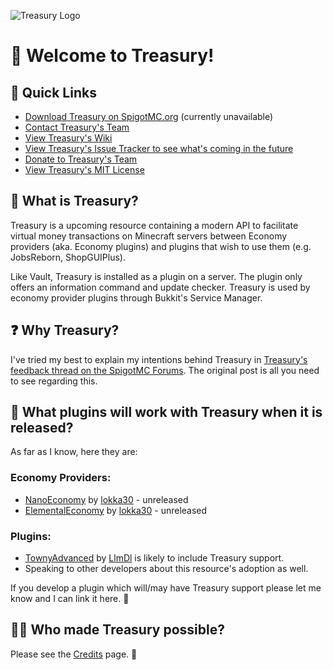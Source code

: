 ![Treasury Logo](https://i.ibb.co/gPN6x5P/Treasury250.png)

# 💼 Welcome to Treasury!

## 🔗 Quick Links
* [Download Treasury on SpigotMC.org]() (currently unavailable)
* [Contact Treasury's Team](https://github.com/lokka30/Treasury/wiki/Contact-Treasury's-Support-Team)
* [View Treasury's Wiki](https://github.com/lokka30/Treasury/wiki)
* [View Treasury's Issue Tracker to see what's coming in the future](https://github.com/lokka30/Treasury/issues)
* [Donate to Treasury's Team](https://github.com/lokka30/Treasury/wiki/Donate-to-the-Treasury-Team)
* [View Treasury's MIT License](https://github.com/lokka30/Treasury/blob/master/LICENSE.md)

## 📜 What is Treasury?

Treasury is a upcoming resource containing a modern API to facilitate virtual money
transactions on Minecraft servers between Economy providers (aka. Economy plugins) and plugins
that wish to use them (e.g. JobsReborn, ShopGUIPlus).

Like Vault, Treasury is installed as a plugin on a server. The plugin only offers an information
command and update checker. Treasury is used by economy provider plugins through Bukkit's
Service Manager.

## ❓ Why Treasury?

I've tried my best to explain my intentions behind Treasury in [Treasury's feedback thread on the SpigotMC Forums](https://www.spigotmc.org/threads/new-economy-api-looking-for-your-feedback.527805/). The original post is all you need to see regarding this.

## 🧱 What plugins will work with Treasury when it is released?

As far as I know, here they are:

### Economy Providers:

* [NanoEconomy](https://github.com/lokka30/NanoEconomy) by [lokka30](https://github.com/lokka30) - unreleased
* [ElementalEconomy](https://github.com/lokka30/ElementalEconomy) by [lokka30](https://github.com/lokka30) - unreleased

### Plugins:

* [TownyAdvanced](https://www.spigotmc.org/resources/towny-advanced.72694/) by [LlmDl](https://www.spigotmc.org/resources/authors/llmdl.33402/) is likely to include Treasury support.
* Speaking to other developers about this resource's adoption as well.

If you develop a plugin which will/may have Treasury support please let me know and I can link it here. 🙂

## 🙋‍♂️ Who made Treasury possible?

Please see the [Credits](https://github.com/lokka30/Treasury/wiki/Credits) page. 💙
